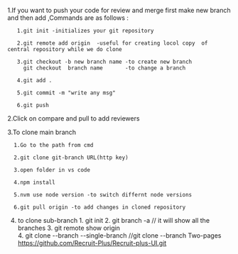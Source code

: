1.If you want to push your code for review and merge first make new branch and then add ,Commands are as follows :

       1.git init -initializes your git repository

       2.git remote add origin  -useful for creating locol copy  of central repository while we do clone        

       3.git checkout -b new branch name -to create new branch
         git checkout  branch name       -to change a branch

       4.git add .

       5.git commit -m "write any msg"

       6.git push 
   
2.Click on compare and pull to add reviewers 

3.To clone main branch 

      1.Go to the path from cmd 
   
      2.git clone git-branch URL(http key)
   
      3.open folder in vs code 
   
      4.npm install
   
      5.nvm use node version -to switch differnt node versions
   
      6.git pull origin -to add changes in cloned repository

4. to clone sub-branch 
       1. git init 
       2. git branch -a      // it will show all the branches
       3. git remote show origin   
       4. git clone --branch <branchname> --single-branch <remote-repo-url>    //git clone --branch Two-pages https://github.com/Recruit-Plus/Recruit-plus-UI.git
